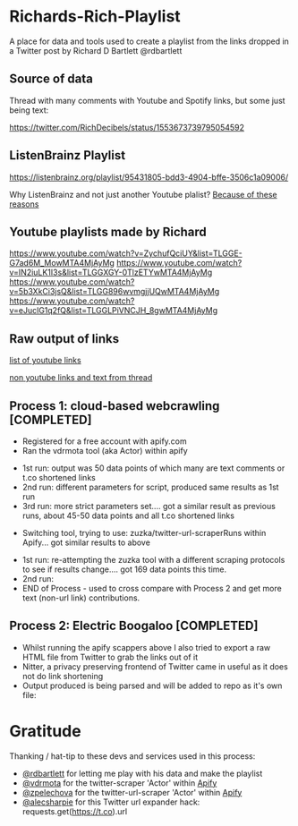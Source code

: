 # Richards-Rich-Playlist
A place for data and tools used to create a playlist from the links dropped in a Twitter post by Richard D Bartlett @rdbartlett


## Source of data
Thread with many comments with Youtube and Spotify links, but some just being text:

https://twitter.com/RichDecibels/status/1553673739795054592


## ListenBrainz Playlist
https://listenbrainz.org/playlist/95431805-bdd3-4904-bffe-3506c1a09006/

Why ListenBrainz and not just another Youtube plalist? [Because of these reasons](https://listenbrainz.org/about)


## Youtube playlists made by Richard

https://www.youtube.com/watch?v=ZychufQciUY&list=TLGGE-G7ad6M_MowMTA4MjAyMg
https://www.youtube.com/watch?v=IN2iuLK1I3s&list=TLGGXGY-0TlzETYwMTA4MjAyMg
https://www.youtube.com/watch?v=5b3XkCi3jsQ&list=TLGG896wvmgjjUQwMTA4MjAyMg
https://www.youtube.com/watch?v=eJuclG1q2fQ&list=TLGGLPiVNCJH_8gwMTA4MjAyMg


## Raw output of links

[list of youtube links](https://github.com/niclaz/Richards-Rich-Playlist/blob/main/youtube-links-parsed)

[non youtube links and text from thread](https://github.com/niclaz/Richards-Rich-Playlist/blob/main/other-links-and-text)



## Process 1: cloud-based webcrawling [COMPLETED]
 - Registered for a free account with apify.com 
 - Ran the vdrmota tool (aka Actor) within apify
  * 1st run: output was 50 data points of which many are text comments or t.co shortened links
  * 2nd run: different parameters for script, produced same results as 1st run
  * 3rd run: more strict parameters set.... got a similar result as previous runs, about 45-50 data points and all t.co shortened links
  
 - Switching tool, trying to use: zuzka/twitter-url-scraperRuns within Apify... got similar results to above
  * 1st run: re-attempting the zuzka tool with a different scraping protocols to see if results change.... got 169 data points this time.
  * 2nd run: 
  * END of Process - used to cross compare with Process 2 and get more text (non-url link) contributions.


## Process 2: Electric Boogaloo [COMPLETED]
 - Whilst running the apify scappers above I also tried to export a raw HTML file from Twitter to grab the links out of it
 - Nitter, a privacy preserving frontend of Twitter came in useful as it does not do link shortening
 - Output produced is being parsed and will be added to repo as it's own file: 


# Gratitude

Thanking / hat-tip to these devs and services used in this process:
- [@rdbartlett](https://github.com/rdbartlett) for letting me play with his data and make the playlist
- [@vdrmota](https://github.com/vdrmota) for the twitter-scraper 'Actor' within [Apify](https://apify.com/vdrmota])
- [@zpelechova](https://github.com/zpelechova) for the twitter-url-scraper 'Actor' within [Apify](https://apify.com/zuzka)
- [@alecsharpie](https://github.com/alecsharpie) for this Twitter url expander hack: requests.get(https://t.co<adfsd>).url
